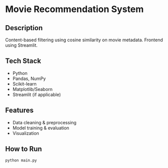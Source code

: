 # Movie Recommendation System

## Description
Content-based filtering using cosine similarity on movie metadata. Frontend using Streamlit.

## Tech Stack
- Python
- Pandas, NumPy
- Scikit-learn
- Matplotlib/Seaborn
- Streamlit (if applicable)

## Features
- Data cleaning & preprocessing
- Model training & evaluation
- Visualization

## How to Run
```bash
python main.py
```
